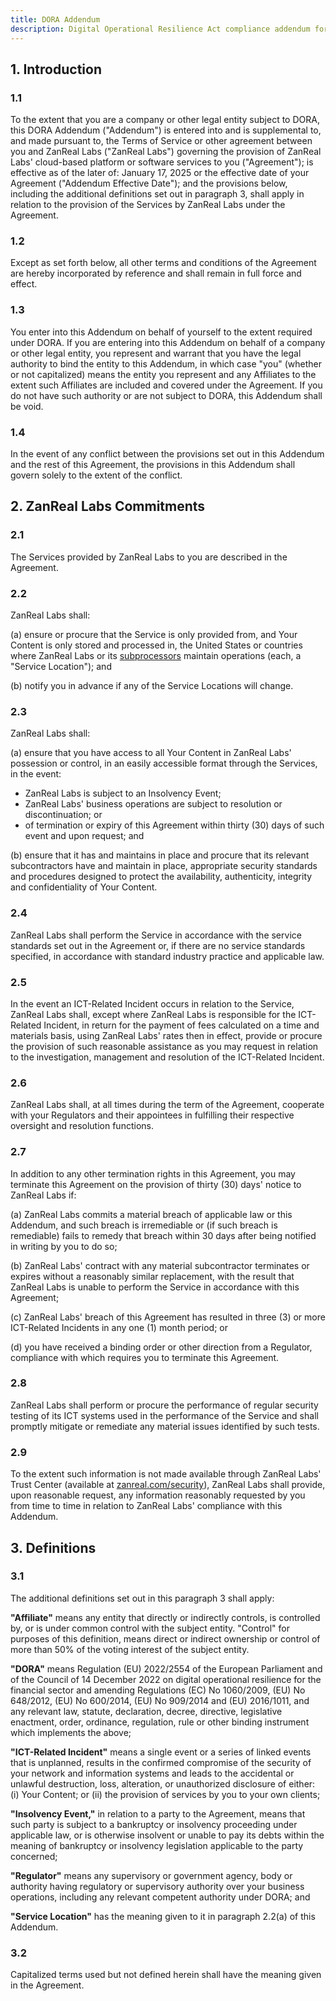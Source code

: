 ```yaml
---
title: DORA Addendum
description: Digital Operational Resilience Act compliance addendum for financial sector entities subject to DORA regulations
---
```


## 1. Introduction

### 1.1

To the extent that you are a company or other legal entity subject to DORA, this DORA Addendum ("Addendum") is entered into and is supplemental to, and made pursuant to, the Terms of Service or other agreement between you and ZanReal Labs ("ZanReal Labs") governing the provision of ZanReal Labs' cloud-based platform or software services to you ("Agreement"); is effective as of the later of: January 17, 2025 or the effective date of your Agreement ("Addendum Effective Date"); and the provisions below, including the additional definitions set out in paragraph 3, shall apply in relation to the provision of the Services by ZanReal Labs under the Agreement.

### 1.2

Except as set forth below, all other terms and conditions of the Agreement are hereby incorporated by reference and shall remain in full force and effect.

### 1.3

You enter into this Addendum on behalf of yourself to the extent required under DORA. If you are entering into this Addendum on behalf of a company or other legal entity, you represent and warrant that you have the legal authority to bind the entity to this Addendum, in which case "you" (whether or not capitalized) means the entity you represent and any Affiliates to the extent such Affiliates are included and covered under the Agreement. If you do not have such authority or are not subject to DORA, this Addendum shall be void.

### 1.4

In the event of any conflict between the provisions set out in this Addendum and the rest of this Agreement, the provisions in this Addendum shall govern solely to the extent of the conflict.

## 2. ZanReal Labs Commitments

### 2.1

The Services provided by ZanReal Labs to you are described in the Agreement.

### 2.2

ZanReal Labs shall:

(a) ensure or procure that the Service is only provided from, and Your Content is only stored and processed in, the United States or countries where ZanReal Labs or its [subprocessors](/security) maintain operations (each, a "Service Location"); and

(b) notify you in advance if any of the Service Locations will change.

### 2.3

ZanReal Labs shall:

(a) ensure that you have access to all Your Content in ZanReal Labs' possession or control, in an easily accessible format through the Services, in the event:

- ZanReal Labs is subject to an Insolvency Event;
- ZanReal Labs' business operations are subject to resolution or discontinuation; or
- of termination or expiry of this Agreement within thirty (30) days of such event and upon request; and

(b) ensure that it has and maintains in place and procure that its relevant subcontractors have and maintain in place, appropriate security standards and procedures designed to protect the availability, authenticity, integrity and confidentiality of Your Content.

### 2.4

ZanReal Labs shall perform the Service in accordance with the service standards set out in the Agreement or, if there are no service standards specified, in accordance with standard industry practice and applicable law.

### 2.5

In the event an ICT-Related Incident occurs in relation to the Service, ZanReal Labs shall, except where ZanReal Labs is responsible for the ICT-Related Incident, in return for the payment of fees calculated on a time and materials basis, using ZanReal Labs' rates then in effect, provide or procure the provision of such reasonable assistance as you may request in relation to the investigation, management and resolution of the ICT-Related Incident.

### 2.6

ZanReal Labs shall, at all times during the term of the Agreement, cooperate with your Regulators and their appointees in fulfilling their respective oversight and resolution functions.

### 2.7

In addition to any other termination rights in this Agreement, you may terminate this Agreement on the provision of thirty (30) days' notice to ZanReal Labs if:

(a) ZanReal Labs commits a material breach of applicable law or this Addendum, and such breach is irremediable or (if such breach is remediable) fails to remedy that breach within 30 days after being notified in writing by you to do so;

(b) ZanReal Labs' contract with any material subcontractor terminates or expires without a reasonably similar replacement, with the result that ZanReal Labs is unable to perform the Service in accordance with this Agreement;

(c) ZanReal Labs' breach of this Agreement has resulted in three (3) or more ICT-Related Incidents in any one (1) month period; or

(d) you have received a binding order or other direction from a Regulator, compliance with which requires you to terminate this Agreement.

### 2.8

ZanReal Labs shall perform or procure the performance of regular security testing of its ICT systems used in the performance of the Service and shall promptly mitigate or remediate any material issues identified by such tests.

### 2.9

To the extent such information is not made available through ZanReal Labs' Trust Center (available at [zanreal.com/security](/security)), ZanReal Labs shall provide, upon reasonable request, any information reasonably requested by you from time to time in relation to ZanReal Labs' compliance with this Addendum.

## 3. Definitions

### 3.1

The additional definitions set out in this paragraph 3 shall apply:

**"Affiliate"** means any entity that directly or indirectly controls, is controlled by, or is under common control with the subject entity. "Control" for purposes of this definition, means direct or indirect ownership or control of more than 50% of the voting interest of the subject entity.

**"DORA"** means Regulation (EU) 2022/2554 of the European Parliament and of the Council of 14 December 2022 on digital operational resilience for the financial sector and amending Regulations (EC) No 1060/2009, (EU) No 648/2012, (EU) No 600/2014, (EU) No 909/2014 and (EU) 2016/1011, and any relevant law, statute, declaration, decree, directive, legislative enactment, order, ordinance, regulation, rule or other binding instrument which implements the above;

**"ICT-Related Incident"** means a single event or a series of linked events that is unplanned, results in the confirmed compromise of the security of your network and information systems and leads to the accidental or unlawful destruction, loss, alteration, or unauthorized disclosure of either: (i) Your Content; or (ii) the provision of services by you to your own clients;

**"Insolvency Event,"** in relation to a party to the Agreement, means that such party is subject to a bankruptcy or insolvency proceeding under applicable law, or is otherwise insolvent or unable to pay its debts within the meaning of bankruptcy or insolvency legislation applicable to the party concerned;

**"Regulator"** means any supervisory or government agency, body or authority having regulatory or supervisory authority over your business operations, including any relevant competent authority under DORA; and

**"Service Location"** has the meaning given to it in paragraph 2.2(a) of this Addendum.

### 3.2

Capitalized terms used but not defined herein shall have the meaning given in the Agreement.
